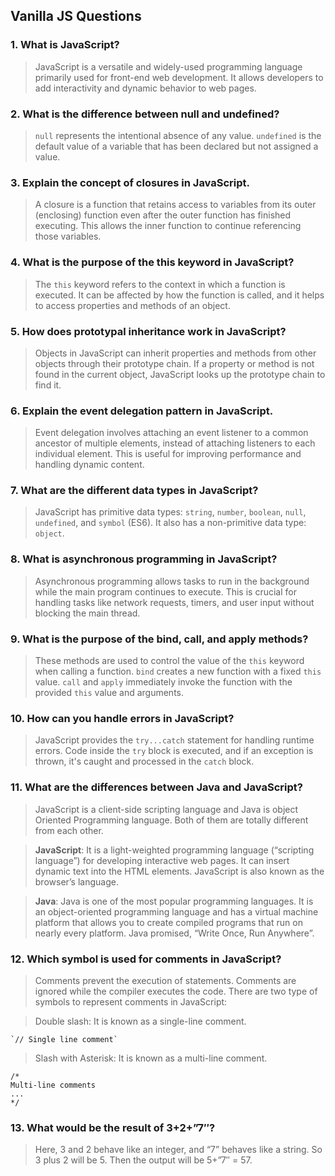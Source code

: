 ## Vanilla JS Questions


### 1. **What is JavaScript?**

>JavaScript is a versatile and widely-used programming language primarily used for front-end web development. It allows developers to add interactivity and dynamic behavior to web pages.

### 2. **What is the difference between null and undefined?**

>`null` represents the intentional absence of any value. `undefined` is the default value of a variable that has been declared but not assigned a value.

### 3. **Explain the concept of closures in JavaScript.**
>A closure is a function that retains access to variables from its outer (enclosing) function even after the outer function has finished executing. This allows the inner function to continue referencing those variables.

### 4. **What is the purpose of the this keyword in JavaScript?**
>The `this` keyword refers to the context in which a function is executed. It can be affected by how the function is called, and it helps to access properties and methods of an object.

### 5. **How does prototypal inheritance work in JavaScript?**
>Objects in JavaScript can inherit properties and methods from other objects through their prototype chain. If a property or method is not found in the current object, JavaScript looks up the prototype chain to find it.

### 6. **Explain the event delegation pattern in JavaScript.**
>Event delegation involves attaching an event listener to a common ancestor of multiple elements, instead of attaching listeners to each individual element. This is useful for improving performance and handling dynamic content.

### 7. **What are the different data types in JavaScript?**
>JavaScript has primitive data types: `string`, `number`, `boolean`, `null`, `undefined`, and `symbol` (ES6). It also has a non-primitive data type: `object`.

### 8. **What is asynchronous programming in JavaScript?**
>Asynchronous programming allows tasks to run in the background while the main program continues to execute. This is crucial for handling tasks like network requests, timers, and user input without blocking the main thread.

### 9. **What is the purpose of the bind, call, and apply methods?**
>These methods are used to control the value of the `this` keyword when calling a function. `bind` creates a new function with a fixed `this` value. `call` and `apply` immediately invoke the function with the provided `this` value and arguments.

### 10. **How can you handle errors in JavaScript?**
>JavaScript provides the `try...catch` statement for handling runtime errors. Code inside the `try` block is executed, and if an exception is thrown, it's caught and processed in the `catch` block.

### 11. **What are the differences between Java and JavaScript?**

>JavaScript is a client-side scripting language and Java is object Oriented Programming language. Both of them are totally different from each other.

>**JavaScript**: It is a light-weighted programming language (“scripting language”) for developing interactive web pages. It can insert dynamic text into the HTML elements. JavaScript is also known as the browser’s language.

>**Java**: Java is one of the most popular programming languages. It is an object-oriented programming language and has a virtual machine platform that allows you to create compiled programs that run on nearly every platform. Java promised, “Write Once, Run Anywhere”.

### 12. **Which symbol is used for comments in JavaScript?**

>Comments prevent the execution of statements. Comments are ignored while the compiler executes the code. There are two type of symbols to represent comments in JavaScript:

>Double slash: It is known as a single-line comment.

    `// Single line comment`

>Slash with Asterisk: It is known as a multi-line comment.
   
    /* 
    Multi-line comments
    ...
    */

### 13. **What would be the result of 3+2+”7″?**

> Here, 3 and 2 behave like an integer, and “7” behaves like a string. So 3 plus 2 will be 5. Then the output will be 5+”7″ = 57.







